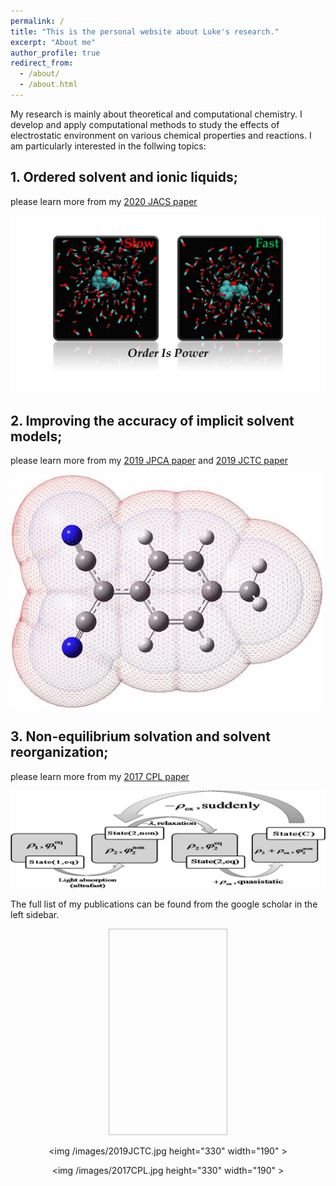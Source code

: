 ```yaml
---
permalink: /
title: "This is the personal website about Luke's research."
excerpt: "About me"
author_profile: true
redirect_from: 
  - /about/
  - /about.html
---
```


My research is mainly about theoretical and computational chemistry. I develop and apply computational methods to study the effects of electrostatic environment on various chemical properties and reactions. I am particularly interested in the follwing topics:
## 1. Ordered solvent and ionic liquids; 
please learn more from my [2020 JACS paper](https://pubs.acs.org/doi/abs/10.1021/jacs.0c05643)

![Ordered solvent and ionic liquids](/images/TOC-300dpi.jpg)

## 2. Improving the accuracy of implicit solvent models; 
please learn more from my [2019 JPCA paper](https://pubs.acs.org/doi/abs/10.1021/acs.jpca.9b04920) and [2019 JCTC paper](https://pubs.acs.org/doi/abs/10.1021/acs.jctc.9b00888)

![Improving the accuracy of implicit solvent models](/images/2019JCTC.jpg)

## 3. Non-equilibrium solvation and solvent reorganization; 
please learn more from my [2017 CPL paper](https://www.sciencedirect.com/science/article/abs/pii/S000926141730427X)

![Non-equilibrium solvation and solvent reorganization](/images/2017CPL.jpg)

The full list of my publications can be found from the google scholar in the left sidebar.

<div align="center">
<img /imagies/TOC-300dpi.jpg height="330" width="190" >

<img /images/2019JCTC.jpg height="330" width="190" >

<img /images/2017CPL.jpg height="330" width="190" >

 </div>



